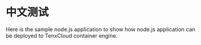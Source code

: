 # 中文测试
Here is the sample node.js application to show how node.js application can be deployed to TenxCloud container engine.

